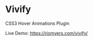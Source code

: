 # Vivify
CSS3 Hover Animations Plugin

Live Demo: <a href="https://riomyers.com/vivify/" target="_blank">https://riomyers.com/vivify/</a>
